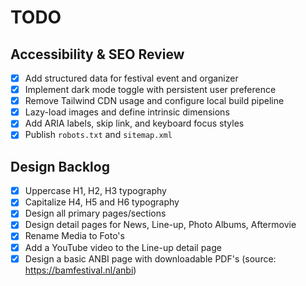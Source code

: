 # TODO

## Accessibility & SEO Review
- [x] Add structured data for festival event and organizer
- [x] Implement dark mode toggle with persistent user preference
- [x] Remove Tailwind CDN usage and configure local build pipeline
- [x] Lazy-load images and define intrinsic dimensions
- [x] Add ARIA labels, skip link, and keyboard focus styles
- [x] Publish `robots.txt` and `sitemap.xml`

## Design Backlog
- [x] Uppercase H1, H2, H3 typography
- [x] Capitalize H4, H5 and H6 typography
- [x] Design all primary pages/sections
- [x] Design detail pages for News, Line-up, Photo Albums, Aftermovie
- [x] Rename Media to Foto's
- [x] Add a YouTube video to the Line-up detail page
- [x] Design a basic ANBI page with downloadable PDF's (source: https://bamfestival.nl/anbi)
